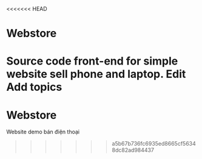 <<<<<<< HEAD
# Webstore
Source code front-end for simple website sell phone and laptop. Edit
Add topics
=======
# Webstore
Website demo bán điện thoại
>>>>>>> a5b67b736fc6935ed8665cf56348dc82ad984437
